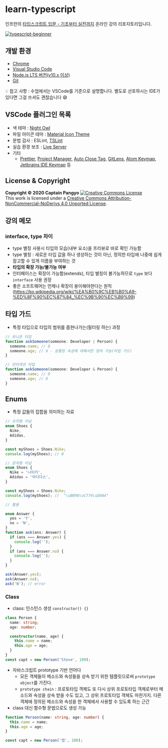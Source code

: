 # learn-typescript

인프런의 [타입스크립트 입문 - 기초부터 실전까지](https://www.inflearn.com/course/%ED%83%80%EC%9E%85%EC%8A%A4%ED%81%AC%EB%A6%BD%ED%8A%B8-%EC%9E%85%EB%AC%B8?inst=f1ae9299&utm_source=blog&utm_medium=githubio&utm_campaign=captianpangyo&utm_term=banner) 온라인 강의 리포지토리입니다.

[![typescript-beginner](https://joshua1988.github.io/images/posts/web/inflearn/typescript-beginner-kor.png)](https://www.inflearn.com/course/%ED%83%80%EC%9E%85%EC%8A%A4%ED%81%AC%EB%A6%BD%ED%8A%B8-%EC%9E%85%EB%AC%B8?inst=f1ae9299&utm_source=blog&utm_medium=githubio&utm_campaign=captianpangyo&utm_term=banner)

## 개발 환경

- [Chrome](https://www.google.com/intl/ko/chrome/)
- [Visual Studio Code](https://code.visualstudio.com/)
- [Node.js LTS 버전(v10.x 이상)](https://nodejs.org/ko/)
- [Git](https://git-scm.com/downloads)

💡 참고 사항 : 수업에서는 VSCode를 기준으로 설명합니다. 별도로 선호하시는 IDE가 있다면 그걸 쓰셔도 괜찮습니다 😄

## VSCode 플러그인 목록

- 색 테마 : [Night Owl](https://marketplace.visualstudio.com/items?itemName=sdras.night-owl)
- 파일 아이콘 테마 : [Material Icon Theme](https://marketplace.visualstudio.com/items?itemName=PKief.material-icon-theme)
- 문법 검사 : ESLint, [TSLint](https://marketplace.visualstudio.com/items?itemName=eg2.tslint)
- 실습 환경 보조 : [Live Server](https://marketplace.visualstudio.com/items?itemName=ritwickdey.LiveServer)
- 기타
  - [Prettier](https://marketplace.visualstudio.com/items?itemName=esbenp.prettier-vscode), [Project Manager](https://marketplace.visualstudio.com/items?itemName=alefragnani.project-manager), [Auto Close Tag](https://marketplace.visualstudio.com/items?itemName=formulahendry.auto-close-tag), [GitLens](https://marketplace.visualstudio.com/items?itemName=eamodio.gitlens), [Atom Keymap](https://marketplace.visualstudio.com/items?itemName=ms-vscode.atom-keybindings), [Jetbrains IDE Keymap](https://marketplace.visualstudio.com/items?itemName=isudox.vscode-jetbrains-keybindings) 등

## License & Copyright

**Copyright © 2020 Captain Pangyo**
<a rel="license" href="http://creativecommons.org/licenses/by-nc-nd/4.0/"><img alt="Creative Commons License" style="border-width:0" src="https://i.creativecommons.org/l/by-nc-nd/4.0/88x31.png" /></a><br />This work is licensed under a <a rel="license" href="http://creativecommons.org/licenses/by-nc-nd/4.0/">Creative Commons Attribution-NonCommercial-NoDerivs 4.0 Unported License</a>.


## 강의 메모
### interface, type 차이
- type 별칭 사용시 타입의 모습(내부 요소)을 프리뷰로 바로 확인 가능함
- type 별칭 : 새로운 타입 값을 하나 생성하는 것이 아닌, 정의한 타입에 나중에 쉽게 참고할 수 있게 이름을 부여하는 것
- **타입의 확장 가능/불가능 여부**
- 인터페이스는 확장이 가능함(extends), 타입 별칭이 불가능하므로 `type` 보다 `interface` 사용 권장
- 좋은 소프트웨어는 언제나 확장이 용이해야한다는 원칙 (https://ko.wikipedia.org/wiki/%EA%B0%9C%EB%B0%A9-%ED%8F%90%EC%87%84_%EC%9B%90%EC%B9%99)


## 타입 가드
- 특정 타입으로 타입의 범위를 좁현나가는(필터링 하는) 과정


```ts
// 유니온 타입
function askSomeone(someone: Developer | Person) {
  someone.name; // O
  someone.age; // X - 공통된 속성에 대해서만 정의 가능(타입 가드)
}

// 인터섹션 타입
function askSomeone(someone: Developer & Person) {
  someone.name; // O
  someone.age; // O 
}
```


## Enums
- 특정 값들의 집합을 의미하는 자료
```ts
// 숫자형 이넘
enum Shoes {
  Nike,
  Adidas,
}

const myShoes = Shoes.Nike;
console.log(myShoes); // 0

// 문자형 이넘
enum Shoes {
  Nike = '나이키',
  Adidas = '아디다스',
}

const myShoes = Shoes.Nike;
console.log(myShoes); //  "\uB098\uC774\uD0A4"

// 활용

enum Answer {
  yes = 'Y',
  no = 'N',
}
function ask(ans: Answer) {
  if (ans === Answer.yes) {
    console.log('');
  }
  if (ans === Answer.no) {
    console.log('');
  }
}

ask(Answer.yes);
ask(Answer.no);
ask('N'); // error
```

### Class
- class: 인스턴스 생성 `constructor() {}`
```ts
class Person {
  name: string;
  age: number;

  constructor(name, age) {
    this.name = name;
    this.age = age;
  }
}
const capt = new Person('Steve', 100);
```
- 자바스크립트 prototype 기반 언어다
  - 모든 객체들이 메소드와 속성들을 상속 받기 위한 템플릿으로써 `prototype object`를 가진다.
  - `prototype chain` : 프로토타입 객체도 또 다시 상위 프로토타입 객체로부터 메소드와 속성을 상속 받을 수도 있고, 그 상위 프로토타입 객체도 마찬가지. 다른 객체에 정의된 메소드와 속성을 한 객체에서 사용할 수 있도록 하는 근간
- class 대신 함수형 문법으로도 생성 가능
``` ts
function Person(name: string, age: number) {
  this.name = name;
  this.age = age;
}

const capt = new Person('캡', 100);
```
